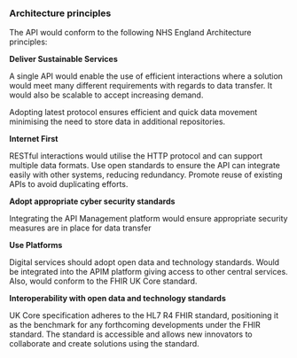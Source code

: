 ### Architecture principles

The API would conform to the following NHS England Architecture principles:

__Deliver Sustainable Services__

A single API would enable the use of efficient interactions where a solution would meet many different requirements with regards to data transfer. It would also be scalable to accept increasing demand. 

Adopting latest protocol ensures efficient and quick data movement minimising the need to store data in additional repositories.

__Internet First__

RESTful interactions would utilise the HTTP protocol and can support multiple data formats.
Use open standards to ensure the API can integrate easily with other systems, reducing redundancy.
Promote reuse of existing APIs to avoid duplicating efforts.

__Adopt appropriate cyber security standards__

Integrating the API Management platform would ensure appropriate security measures are in place for data transfer

__Use Platforms__

Digital services should adopt open data and technology standards.
Would be integrated into the APIM platform giving access to other central services. Also, would conform to the FHIR UK Core standard.


__Interoperability with open data and technology standards__

UK Core specification adheres to the HL7 R4 FHIR standard, positioning it as the benchmark for any forthcoming developments under the FHIR standard. The standard is accessible and allows new innovators to collaborate and create solutions using the standard.



